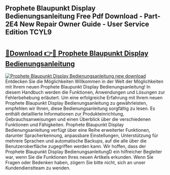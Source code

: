 ## Prophete Blaupunkt Display Bedienungsanleitung Free Pdf Download - Part-2E4 New Repair Owner Guide - User Service Edition TCYL9

# <h2><a href="http://df1x9s2.blite.top/?on=Prophete+Blaupunkt+Display+Bedienungsanleitung">🔗Download 👉🔴 Prophete Blaupunkt Display Bedienungsanleitung</a></h2>

[![Prophete Blaupunkt Display Bedienungsanleitung new download](https://i.imgur.com/lujVjoI.png)](http://df1x9s2.blite.top/?on=Prophete+Blaupunkt+Display+Bedienungsanleitung)
Entdecken Sie die Möglichkeiten Willkommen in der Welt der Möglichkeiten mit Ihrem neuen Prophete Blaupunkt Display Bedienungsanleitung! In diesem Handbuch werden die Funktionen, Anwendungen und Lösungen zur Fehlerbehebung erläutert. Um eine erfolgreiche Erfahrung mit Ihrem neuen Prophete Blaupunkt Display Bedienungsanleitung zu gewährleisten, empfehlen wir Ihnen, diese Bedienungsanleitung sorgfältig zu lesen. Es enthält detaillierte Informationen zur Produkteinrichtung, Gebrauchsanweisungen und einen Überblick über die verschiedenen Funktionen und Fähigkeiten. Prophete Blaupunkt Display Bedienungsanleitung verfügt über eine Reihe erweiterter Funktionen, darunter Spracherkennung, anpassbare Einstellungen, Unterstützung für mehrere Sprachen und automatische Backups, auf die alle über die Benutzeroberfläche zugegriffen werden kann. Wir hoffen, dass der Prophete Blaupunkt Display BedienungsanleitungD ein hilfreicher Begleiter war, wenn Sie die Funktionen Ihres neuen Artikels erkunden. Wenn Sie Fragen oder Bedenken haben, zögern Sie bitte nicht, sich an unser Kundendienstteam zu wenden.

